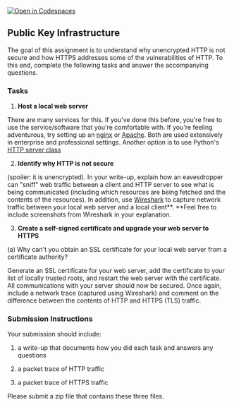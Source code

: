 [![Open in Codespaces](https://classroom.github.com/assets/launch-codespace-2972f46106e565e64193e422d61a12cf1da4916b45550586e14ef0a7c637dd04.svg)](https://classroom.github.com/open-in-codespaces?assignment_repo_id=21165996)
## Public Key Infrastructure

The goal of this assignment is to understand why unencrypted HTTP is not
secure and how HTTPS addresses some of the vulnerabilities of HTTP. To
this end, complete the following tasks and answer the accompanying
questions. 

### Tasks

1. **Host a local web server**

There are many services for this. If you\'ve done this before, you\'re free to
use the service/software that you\'re comfortable with. If you\'re feeling
adventurous, try setting up an [nginx](https://www.nginx.com/) or
[Apache](https://httpd.apache.org/). Both are used extensively in enterprise
and professional settings. Another option is to use Python's [HTTP server
class](https://docs.python.org/3/library/http.server.html)


2. **Identify why HTTP is not secure**

(spoiler: it is unencrypted). In your write-up, explain how an
eavesdropper can \"sniff\" web traffic between a client and HTTP server
to see what is being communicated (including which resources are being
fetched and the contents of the resources). In addition, use
[Wireshark](https://www.wireshark.org/)
to capture network traffic between your local web server
and a local client**. **Feel free to include screenshots from Wireshark
in your explanation. 

3. **Create a self-signed certificate and upgrade your web server to
HTTPS**

(a) Why can\'t you obtain an SSL certificate for your local web
server from a certificate authority? 

Generate an SSL certificate for your web server, add the certificate to
your list of locally trusted roots, and restart the web server with the
certificate. All communications with your server should now be secured.
Once again, include a network trace (captured using Wireshark) and
comment on the difference between the contents of HTTP and HTTPS (TLS)
traffic. 

### Submission Instructions

Your submission should include:

1. a write-up that documents how you did each task and answers any
questions

2. a packet trace of HTTP traffic

3. a packet trace of HTTPS traffic

Please submit a zip file that contains these three files. 

